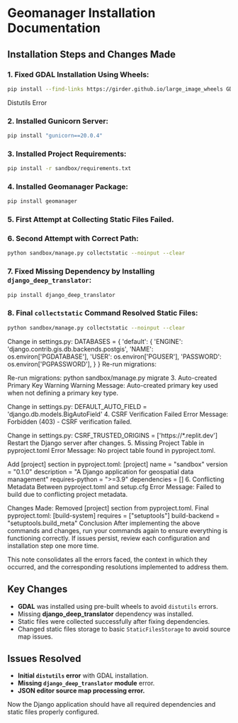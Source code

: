 # Geomanager Installation Documentation

## Installation Steps and Changes Made

### 1. Fixed GDAL Installation Using Wheels:
```sh
pip install --find-links https://girder.github.io/large_image_wheels GDAL
```
 Distutils Error
### 2. Installed Gunicorn Server:
```sh
pip install "gunicorn==20.0.4"
```

### 3. Installed Project Requirements:
```sh
pip install -r sandbox/requirements.txt
```

### 4. Installed Geomanager Package:
```sh
pip install geomanager
```

### 5. First Attempt at Collecting Static Files Failed.

### 6. Second Attempt with Correct Path:
```sh
python sandbox/manage.py collectstatic --noinput --clear
```

### 7. Fixed Missing Dependency by Installing `django_deep_translator`:
```sh
pip install django_deep_translator
```

### 8. Final `collectstatic` Command Resolved Static Files:
```sh
python sandbox/manage.py collectstatic --noinput --clear
```

Change in settings.py:
DATABASES = {
    'default': {
        'ENGINE': 'django.contrib.gis.db.backends.postgis',
        'NAME': os.environ['PGDATABASE'],
        'USER': os.environ['PGUSER'],
        'PASSWORD': os.environ['PGPASSWORD'],
    }
}
Re-run migrations:

Re-run migrations:
python sandbox/manage.py migrate
3. Auto-created Primary Key Warning
Warning Message: Auto-created primary key used when not defining a primary key type.

Change in settings.py:
DEFAULT_AUTO_FIELD = 'django.db.models.BigAutoField'
4. CSRF Verification Failed
Error Message: Forbidden (403) - CSRF verification failed.

Change in settings.py:
CSRF_TRUSTED_ORIGINS = ['https://*.replit.dev']
Restart the Django server after changes.
5. Missing Project Table in pyproject.toml
Error Message: No project table found in pyproject.toml.

Add [project] section in pyproject.toml:
[project]
name = "sandbox"
version = "0.1.0"
description = "A Django application for geospatial data management"
requires-python = ">=3.9"
dependencies = []
6. Conflicting Metadata Between pyproject.toml and setup.cfg
Error Message: Failed to build due to conflicting project metadata.

Changes Made:
Removed [project] section from pyproject.toml.
Final pyproject.toml:
[build-system]
requires = ["setuptools"]
build-backend = "setuptools.build_meta"
Conclusion
After implementing the above commands and changes, run your commands again to ensure everything is functioning correctly. If issues persist, review each configuration and installation step one more time.

This note consolidates all the errors faced, the context in which they occurred, and the corresponding resolutions implemented to address them.


## Key Changes
- **GDAL** was installed using pre-built wheels to avoid `distutils` errors.
- Missing **django_deep_translator** dependency was installed.
- Static files were collected successfully after fixing dependencies.
- Changed static files storage to basic `StaticFilesStorage` to avoid source map issues.

## Issues Resolved
- **Initial `distutils` error** with GDAL installation.
- **Missing `django_deep_translator` module** error.
- **JSON editor source map processing error.**

Now the Django application should have all required dependencies and static files properly configured.


